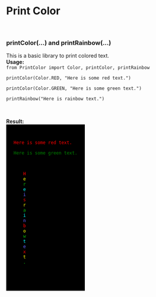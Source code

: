 <head>

</head>

<body>
    <h1>Print Color</h1>
    <br />
    <h3>printColor(...) and printRainbow(...)</h3>
    <div>
        This is a basic library to print colored text.<br />
        <b>Usage:</b>
            <code>
from PrintColor import Color, printColor, printRainbow<br />
printColor(Color.RED, "Here is some red text.")<br />
printColor(Color.GREEN, "Here is some green text.")<br />
printRainbow("Here is rainbow text.")<br />
            </code>
    </div>
    <br />
    <b>Result:</b>
    <div style="background-color: black; width: fit-content; padding-left: 20px; padding-right: 20px">
        <code>
<br />
<span style="color:red;">Here is some red text.</span><br />
<span style="color:green;">Here is some green text.</span><br />
<span>
    <span style="display: inline-block; margin: -6px;">&nbsp;</span>
    <span style="display: inline-block; margin: -3px; color:red;">H</span>
    <span style="display: inline-block; margin: -3px; color:yellow;">e</span>
    <span style="display: inline-block; margin: -3px; color:rgb(11, 185, 11);">r</span>
    <span style="display: inline-block; margin: -3px; color:cyan;">e&nbsp;</span>
    <span style="display: inline-block; margin: -3px; color:rgb(100, 100, 255);">i</span>
    <span style="display: inline-block; margin: -3px; color:red;">s&nbsp;</span>
    <span style="display: inline-block; margin: -3px; color:yellow;">r</span>
    <span style="display: inline-block; margin: -3px; color:rgb(11, 185, 11);;">a</span>
    <span style="display: inline-block; margin: -3px; color:cyan;">i</span>
    <span style="display: inline-block; margin: -3px; color:rgb(100, 100, 255);">n</span>
    <span style="display: inline-block; margin: -3px; color:red;">b</span>
    <span style="display: inline-block; margin: -3px; color:yellow;">o</span>
    <span style="display: inline-block; margin: -3px; color:rgb(11, 185, 11);;">w&nbsp;</span>
    <span style="display: inline-block; margin: -3px; color:cyan;">t</span>
    <span style="display: inline-block; margin: -3px; color:rgb(100, 100, 255);">e</span>
    <span style="display: inline-block; margin: -3px; color:red;">x</span>
    <span style="display: inline-block; margin: -3px; color:yellow;">t</span>
    <span style="display: inline-block; margin: -3px; color:rgb(11, 185, 11);">.</span>
</span>
<br />
<br />
</code>
</div>
</body>